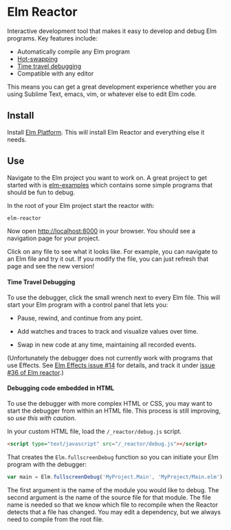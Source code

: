 # Elm Reactor

Interactive development tool that makes it easy to develop and debug Elm
programs. Key features include:

  * Automatically compile any Elm program
  * [Hot-swapping][]
  * [Time travel debugging][debug]
  * Compatible with any editor

[hot-swapping]: http://elm-lang.org/blog/Interactive-Programming.elm
[debug]: http://debug.elm-lang.org

This means you can get a great development experience whether you are using
Sublime Text, emacs, vim, or whatever else to edit Elm code.

## Install

Install [Elm Platform][platform]. This will install Elm Reactor and everything
else it needs.

[platform]: http://elm-lang.org/Install.elm

## Use

Navigate to the Elm project you want to work on. A great project to get started
with is [elm-examples][] which contains some simple programs that should be fun
to debug.

[elm-examples]: https://github.com/evancz/elm-examples

In the root of your Elm project start the reactor with:

```bash
elm-reactor
```

Now open [http://localhost:8000](http://localhost:8000) in your browser. You
should see a navigation page for your project.

Click on any file to see what it looks like. For example, you can navigate to
an Elm file and try it out. If you modify the file, you can just refresh that
page and see the new version!

#### Time Travel Debugging

To use the debugger, click the small wrench next to every Elm file. This will
start your Elm program with a control panel that lets you:

  * Pause, rewind, and continue from any point.

  * Add watches and traces to track and visualize values over time.

  * Swap in new code at any time, maintaining all recorded events.

(Unfortunately the debugger does not currently work with programs
that use Effects. See
[Elm Effects issue #14](https://github.com/evancz/elm-effects/issues/14)
for details, and track it under
[issue #36 of Elm reactor](https://github.com/elm-lang/elm-reactor/issues/36).)

#### Debugging code embedded in HTML

To use the debugger with more complex HTML or CSS, you may want to start the
debugger from within an HTML file. This process is still improving, so *use this
with caution*.

In your custom HTML file, load the `/_reactor/debug.js` script.

```html
<script type="text/javascript" src="/_reactor/debug.js"></script>
```

That creates the `Elm.fullscreenDebug` function so you can initiate your Elm
program with the debugger:

```javascript
var main = Elm.fullscreenDebug('MyProject.Main', 'MyProject/Main.elm');
```

The first argument is the name of the module you would like to debug.
The second argument is the name of the source file for that module.
The file name is needed so that we know which file to recompile when
the Reactor detects that a file has changed. You may edit a dependency,
but we always need to compile from the root file.
